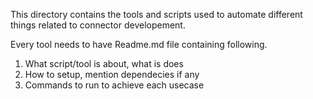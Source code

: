 This directory contains the tools and scripts used to automate different things
related to connector developement.

Every tool needs to have Readme.md file containing following.

1. What script/tool is about, what is does
2. How to setup, mention dependecies if any
3. Commands to run to achieve each usecase 
